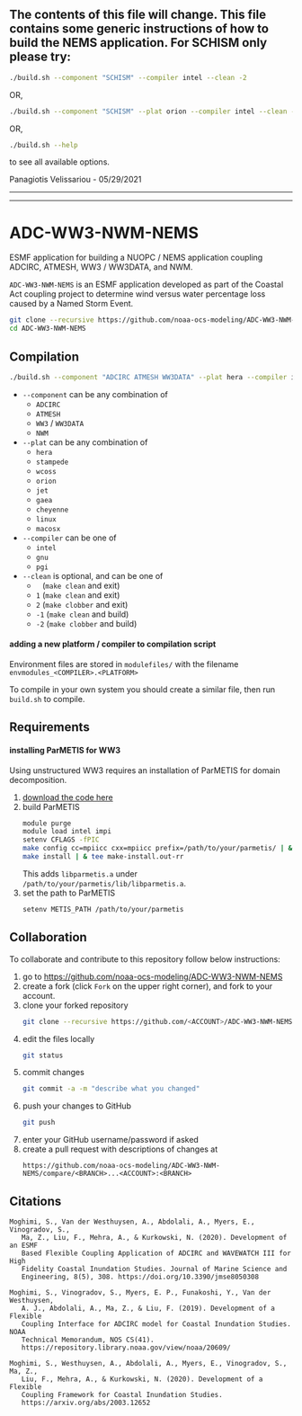 ## The contents of this file will change. This file contains some generic instructions of how to build the NEMS application. For SCHISM only please try:

```bash
./build.sh --component "SCHISM" --compiler intel --clean -2
```
OR,
```bash
./build.sh --component "SCHISM" --plat orion --compiler intel --clean -2
```
OR,
```bash
./build.sh --help
```
to see all available options.

Panagiotis Velissariou - 05/29/2021  
  
  
--------------------
--------------------
  
  
# ADC-WW3-NWM-NEMS

ESMF application for building a NUOPC / NEMS application coupling ADCIRC, ATMESH, WW3 / WW3DATA, and NWM.

`ADC-WW3-NWM-NEMS` is an ESMF application developed as part of the Coastal Act coupling project to determine wind versus water percentage loss caused by a Named Storm Event. 

```bash
git clone --recursive https://github.com/noaa-ocs-modeling/ADC-WW3-NWM-NEMS
cd ADC-WW3-NWM-NEMS
```

## Compilation

```bash
./build.sh --component "ADCIRC ATMESH WW3DATA" --plat hera --compiler intel --clean -2 
```

- `--component` can be any combination of
    - `ADCIRC`
    - `ATMESH`
    - `WW3` / `WW3DATA`
    - `NWM`
- `--plat` can be any combination of
    - `hera`
    - `stampede`
    - `wcoss`
    - `orion`
    - `jet`
    - `gaea`
    - `cheyenne`
    - `linux`
    - `macosx`
- `--compiler` can be one of
    - `intel`
    - `gnu`
    - `pgi`
- `--clean` is optional, and can be one of
    - ` ` (`make clean` and exit)
    - `1` (`make clean` and exit)
    - `2` (`make clobber` and exit)
    - `-1` (`make clean` and build)
    - `-2` (`make clobber` and build)

#### adding a new platform / compiler to compilation script

Environment files are stored in `modulefiles/` with the filename `envmodules_<COMPILER>.<PLATFORM>`

To compile in your own system you should create a similar file, then run `build.sh` to compile.

## Requirements

#### installing ParMETIS for WW3

Using unstructured WW3 requires an installation of ParMETIS for domain decomposition.

1. [download the code here](http://glaros.dtc.umn.edu/gkhome/metis/parmetis/download)
2. build ParMETIS
    ```bash
    module purge
    module load intel impi
    setenv CFLAGS -fPIC
    make config cc=mpiicc cxx=mpiicc prefix=/path/to/your/parmetis/ | & tee config.out-rr
    make install | & tee make-install.out-rr
    ```
   This adds `libparmetis.a` under `/path/to/your/parmetis/lib/libparmetis.a`.
3. set the path to ParMETIS
    ```bash
    setenv METIS_PATH /path/to/your/parmetis
    ```

## Collaboration

To collaborate and contribute to this repository follow below instructions:

1. go to https://github.com/noaa-ocs-modeling/ADC-WW3-NWM-NEMS
2. create a fork (click `Fork` on the upper right corner), and fork to your account.
3. clone your forked repository
   ```bash
   git clone --recursive https://github.com/<ACCOUNT>/ADC-WW3-NWM-NEMS
   ```
4. edit the files locally
   ```bash
   git status
   ```
5. commit changes
   ```bash
   git commit -a -m "describe what you changed"
   ```
6. push your changes to GitHub
   ```bash
   git push
   ```
7. enter your GitHub username/password if asked
8. create a pull request with descriptions of changes at
   ```
   https://github.com/noaa-ocs-modeling/ADC-WW3-NWM-NEMS/compare/<BRANCH>...<ACCOUNT>:<BRANCH>
   ```

## Citations

```
Moghimi, S., Van der Westhuysen, A., Abdolali, A., Myers, E., Vinogradov, S., 
   Ma, Z., Liu, F., Mehra, A., & Kurkowski, N. (2020). Development of an ESMF 
   Based Flexible Coupling Application of ADCIRC and WAVEWATCH III for High 
   Fidelity Coastal Inundation Studies. Journal of Marine Science and 
   Engineering, 8(5), 308. https://doi.org/10.3390/jmse8050308

Moghimi, S., Vinogradov, S., Myers, E. P., Funakoshi, Y., Van der Westhuysen, 
   A. J., Abdolali, A., Ma, Z., & Liu, F. (2019). Development of a Flexible 
   Coupling Interface for ADCIRC model for Coastal Inundation Studies. NOAA 
   Technical Memorandum, NOS CS(41). 
   https://repository.library.noaa.gov/view/noaa/20609/

Moghimi, S., Westhuysen, A., Abdolali, A., Myers, E., Vinogradov, S., Ma, Z., 
   Liu, F., Mehra, A., & Kurkowski, N. (2020). Development of a Flexible 
   Coupling Framework for Coastal Inundation Studies. 
   https://arxiv.org/abs/2003.12652
```
